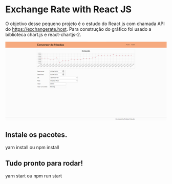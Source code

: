 # Exchange Rate with React JS

O objetivo desse pequeno projeto é o estudo do React js com chamada API do https://exchangerate.host. Para construção do gráfico foi usado a biblioteca chart.js e react-chartjs-2.

![alt text](https://raw.githubusercontent.com/mkdigo/exchangerate/main/home.png)

## Instale os pacotes.

yarn install ou npm install

## Tudo pronto para rodar!

yarn start ou npm run start
